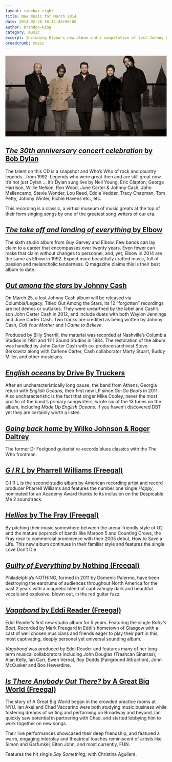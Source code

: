 ```yaml
---
layout: sidebar-right
title: New music for March 2014
date: 2014-02-28 16:12:43+00:00
author: brandon-king
category: music
excerpt: Including Elbow's new album and a compilation of lost Johnny Cash songs.
breadcrumb: music
---
```

![Elbow](/images/featured/featured-elbow.jpg)

## [<cite>The 30th anniversary concert celebration</cite> by Bob Dylan](http://suffolk.spydus.co.uk/cgi-bin/spydus.exe/ENQ/OPAC/BIBENQ/11133861?QRY=CTIBIB%3C%20IRN(1682475)&QRYTEXT=30th%20anniversary%20concert%20celebration)

The talent on this CD is a snapshot and Who&#8217;s Who of rock and country legends&#8230;from 1992. Legends who were great then and are still great now. It&#8217;s not just Dylan … it&#8217;s Dylan sung live by Neil Young, Eric Clapton, George Harrison, Willie Nelson, Ron Wood, June Carter & Johnny Cash, John Mellencamp, Stevie Wonder, Lou Reed, Eddie Vedder, Tracy Chapman, Tom Petty, Johnny Winter, Richie Havens etc., etc.

This recording is a classic, a virtual museum of music greats at the top of their form singing songs by one of the greatest song writers of our era.

## [<cite>The take off and landing of everything</cite> by Elbow](http://suffolk.spydus.co.uk/cgi-bin/spydus.exe/ENQ/OPAC/BIBENQ/11134727?QRY=CTIBIB%3C%20IRN(12527979)&QRYTEXT=The%20take%20off%20and%20landing%20of%20everything%20%5Bsound%20recording%5D)

The sixth studio album from Guy Garvey and Elbow. Few bands can lay claim to a career that encompasses over twenty years. Even fewer can make that claim without changes to personnel, and, yet, Elbow in 2014 are the same as Elbow in 1992. Expect more beautifully crafted music, full of passion and melancholic tenderness. Q magazine claims this is their best album to date.

## [<cite>Out among the stars</cite> by Johnny Cash](http://suffolk.spydus.co.uk/cgi-bin/spydus.exe/ENQ/OPAC/BIBENQ/11135192?QRY=CTIBIB%3C%20IRN(35039762)&QRYTEXT=Out%20among%20the%20stars%20%5Bsound%20recording%5D)

On March 25, a lost Johnny Cash album will be released via Columbia/Legacy. Titled Out Among the Stars, its 12 “forgotten” recordings are not demos or outtakes. They were unearthed by the label and Cash&#8217;s son John Carter Cash in 2012, and include duets with both Waylon Jennings and June Carter Cash. Two tracks are credited as being written by Johnny Cash, <cite>Call Your Mother</cite> and <cite>I Came to Believe</cite>.

Produced by Billy Sherrill, the material was recorded at Nashville&#8217;s Columbia Studios in 1981 and 1111 Sound Studios in 1984. The restoration of the album was handled by John Carter Cash with co-producer/archivist Steve Berkowitz along with Carlene Carter, Cash collaborator Marty Stuart, Buddy Miller, and other musicians.

## [<cite>English oceans</cite> by Drive By Truckers](http://suffolk.spydus.co.uk/cgi-bin/spydus.exe/ENQ/OPAC/BIBENQ/11135739?QRY=CTIBIB%3C%20IRN(33426864)&QRYTEXT=English%20oceans)

After an uncharacteristically long pause, the band from Athens, Georgia return with <cite>English Oceans,</cite> their first new LP since <cite>Go-Go Boots</cite> in 2011. Also uncharacteristic is the fact that singer Mike Cooley, never the most prolific of the band’s primary songwriters, wrote six of the 13 tunes on the album, including <cite>Made Up English Oceans.</cite> If you haven’t discovered DBT yet they are certainly worth a listen.

## [<cite>Going back home</cite> by Wilko Johnson & Roger Daltrey](http://suffolk.spydus.co.uk/cgi-bin/spydus.exe/ENQ/OPAC/BIBENQ/11136118?QRY=CTIBIB%3C%20IRN(36216891)&QRYTEXT=Going%20back%20home%20%5Bsound%20recording%5D)

The former Dr Feelgood guitarist re-records blues classics with the The Who frontman.

## [<cite>G I R L</cite> by Pharrell Williams (Freegal)](http://suffolklibraries.freegalmusic.com/artists/view/UGhhcnJlbGwgV2lsbGlhbXM=/29019221/c29ueQ==)

G I R L is the second studio album by American recording artist and record producer Pharrell Williams and features the number one single <cite>Happy</cite>, nominated for an Academy Award thanks to its inclusion on the Despicable Me 2 soundtrack.

## [<cite>Hellios</cite> by The Fray (Freegal)](http://suffolklibraries.freegalmusic.com/artists/view/VGhlIEZyYXk=/28713225/c29ueQ==)

By pitching their music somewhere between the arena-friendly style of U2 and the mature pop/rock of bands like Maroon 5 and Counting Crows, the Fray rose to commercial prominence with their 2005 debut, How to Save a Life. This new album continues in their familiar style and features the single Love Don’t Die

## [<cite>Guilty of Everything</cite> by Nothing (Freegal)](http://suffolklibraries.freegalmusic.com/artists/view/Tm90aGluZw==/781676724727/aW9kYQ==)

Philadelphia’s NOTHING, formed in 2011 by Domenic Palermo, have been destroying the eardrums of audiences throughout North America for the past 2 years with a magnetic blend of captivatingly dark and beautiful vocals and explosive, blown out, in the red guitar fuzz.

## [<cite>Vagabond</cite> by Eddi Reader (Freegal)](http://suffolklibraries.freegalmusic.com/artists/view/RWRkaSBSZWFkZXI=/609224287206/aW9kYQ==)

Eddi Reader&#8217;s first new studio album for 5 years. Featuring the single <cite>Baby&#8217;s Boat</cite>. Recorded by Mark Freegard in Eddi&#8217;s hometown of Glasgow with a cast of well chosen musicians and friends eager to play their part in this, most captivating, deeply personal yet universal sounding album.

<cite>Vagabond</cite> was produced by Eddi Reader and features many of her long-term musical collaborators including John Douglas (Trashcan Sinatras), Alan Kelly, Ian Carr, Ewen Vernal, Roy Dodds (Fairground Attraction), John McCusker and Boo Hewerdine.

## [<cite>Is There Anybody Out There?</cite> by A Great Big World (Freegal)](http://suffolklibraries.freegalmusic.com/artists/view/QSBHcmVhdCBCaWcgV29ybGQ=/28674770/c29ueQ==)

The story of A Great Big World began in the crowded practice rooms at NYU. Ian Axel and Chad Vaccarino were both studying music business while fostering dreams of writing and performing on Broadway and beyond. Ian quickly saw potential in partnering with Chad, and started lobbying him to work together on new songs.

Their live performances showcased their deep friendship, and featured a warm, engaging interplay and theatrical touches reminiscent of artists like Simon and Garfunkel, Elton John, and most currently, FUN.

Features the hit single <cite>Say Something</cite>, with Christina Aguilera.

